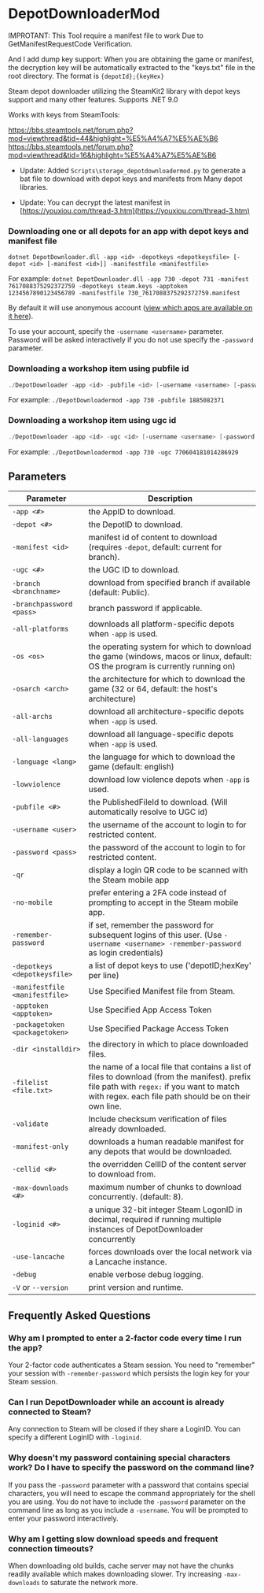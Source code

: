 DepotDownloaderMod
===============
IMPROTANT: This Tool require a manifest file to work Due to GetManifestRequestCode Verification.

And I add dump key support: When you are obtaining the game or manifest, the decryption key will be automatically extracted to the "keys.txt" file in the root directory. The format is `{depotId};{keyHex}`

Steam depot downloader utilizing the SteamKit2 library with depot keys support and many other features. Supports .NET 9.0  

Works with keys from SteamTools:  

https://bbs.steamtools.net/forum.php?mod=viewthread&tid=44&highlight=%E5%A4%A7%E5%AE%B6  
https://bbs.steamtools.net/forum.php?mod=viewthread&tid=16&highlight=%E5%A4%A7%E5%AE%B6  

* Update: Added `Scripts\storage_depotdownloadermod.py` to generate a bat file to download with depot keys and manifests from Many depot libraries.

* Update: You can decrypt the latest manifest in [https://youxiou.com/thread-3.htm](https://youxiou.com/thread-3.htm)

### Downloading one or all depots for an app with depot keys and manifest file

```(text)
dotnet DepotDownloader.dll -app <id> -depotkeys <depotkeysfile> [-depot <id> [-manifest <id>]] -manifestfile <manifestfile>
```

For example: `dotnet DepotDownloader.dll -app 730 -depot 731 -manifest 7617088375292372759 -depotkeys steam.keys -apptoken 1234567890123456789 -manifestfile 730_7617088375292372759.manifest`

By default it will use anonymous account ([view which apps are available on it here](https://steamdb.info/sub/17906/)).

To use your account, specify the `-username <username>` parameter. Password will be asked interactively if you do
not use specify the `-password` parameter.

### Downloading a workshop item using pubfile id
```powershell
./DepotDownloader -app <id> -pubfile <id> [-username <username> [-password <password>]]
```

For example: `./DepotDownloadermod -app 730 -pubfile 1885082371`

### Downloading a workshop item using ugc id
```powershell
./DepotDownloader -app <id> -ugc <id> [-username <username> [-password <password>]]
```

For example: `./DepotDownloadermod -app 730 -ugc 770604181014286929`

## Parameters

Parameter               | Description
----------------------- | -----------
`-app <#>`				| the AppID to download.
`-depot <#>`			| the DepotID to download.
`-manifest <id>`		| manifest id of content to download (requires `-depot`, default: current for branch).
`-ugc <#>`				| the UGC ID to download.
`-branch <branchname>`	| download from specified branch if available (default: Public).
`-branchpassword <pass>`| branch password if applicable.
`-all-platforms`		| downloads all platform-specific depots when `-app` is used.
`-os <os>`				| the operating system for which to download the game (windows, macos or linux, default: OS the program is currently running on)
`-osarch <arch>`		| the architecture for which to download the game (32 or 64, default: the host's architecture)
`-all-archs`			| download all architecture-specific depots when `-app` is used.
`-all-languages`		| download all language-specific depots when `-app` is used.
`-language <lang>`		| the language for which to download the game (default: english)
`-lowviolence`			| download low violence depots when `-app` is used.
`-pubfile <#>`			| the PublishedFileId to download. (Will automatically resolve to UGC id)
`-username <user>`		| the username of the account to login to for restricted content.
`-password <pass>`		| the password of the account to login to for restricted content.
`-qr`                   | display a login QR code to be scanned with the Steam mobile app
`-no-mobile`            | prefer entering a 2FA code instead of prompting to accept in the Steam mobile app.
`-remember-password`	| if set, remember the password for subsequent logins of this user. (Use `-username <username> -remember-password` as login credentials)
`-depotkeys <depotkeysfile>`  | a list of depot keys to use ('depotID;hexKey' per line)
`-manifestfile <manifestfile>`| Use Specified Manifest file from Steam.
`-apptoken <apptoken>`        | Use Specified App Access Token
`-packagetoken <packagetoken>`| Use Specified Package Access Token
`-dir <installdir>`     | the directory in which to place downloaded files.
`-filelist <file.txt>`	| the name of a local file that contains a list of files to download (from the manifest). prefix file path with `regex:` if you want to match with regex. each file path should be on their own line.
`-validate`				| Include checksum verification of files already downloaded.
`-manifest-only`		| downloads a human readable manifest for any depots that would be downloaded.
`-cellid <#>`			| the overridden CellID of the content server to download from.
`-max-downloads <#>`	| maximum number of chunks to download concurrently. (default: 8).
`-loginid <#>`			| a unique 32-bit integer Steam LogonID in decimal, required if running multiple instances of DepotDownloader concurrently
 `-use-lancache`         | forces downloads over the local network via a Lancache instance.
 `-debug`                | enable verbose debug logging.
 `-V` or `--version`     | print version and runtime.

## Frequently Asked Questions

### Why am I prompted to enter a 2-factor code every time I run the app?
Your 2-factor code authenticates a Steam session. You need to "remember" your session with `-remember-password` which persists the login key for your Steam session.

### Can I run DepotDownloader while an account is already connected to Steam?
Any connection to Steam will be closed if they share a LoginID. You can specify a different LoginID with `-loginid`.

### Why doesn't my password containing special characters work? Do I have to specify the password on the command line?
If you pass the `-password` parameter with a password that contains special characters, you will need to escape the command appropriately for the shell you are using. You do not have to include the `-password` parameter on the command line as long as you include a `-username`. You will be prompted to enter your password interactively.

### Why am I getting slow download speeds and frequent connection timeouts?
When downloading old builds, cache server may not have the chunks readily available which makes downloading slower.
Try increasing `-max-downloads` to saturate the network more.
